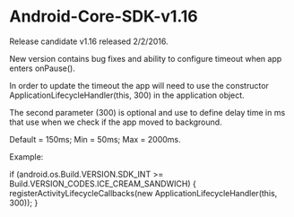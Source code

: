 # Android-Core-SDK-v1.16

Release candidate v1.16 released 2/2/2016.

New version contains bug fixes and ability to configure timeout when app enters onPause().

In order to update the timeout the app will need to use the constructor ApplicationLifecycleHandler(this, 300) in the application object.

The second parameter (300) is optional and use to define delay time in ms that use when we check if the app moved to background. 

Default = 150ms; Min = 50ms; Max = 2000ms. 

Example:

if (android.os.Build.VERSION.SDK_INT >= Build.VERSION_CODES.ICE_CREAM_SANDWICH) {
    registerActivityLifecycleCallbacks(new ApplicationLifecycleHandler(this, 300));
}
